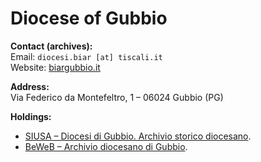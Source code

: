 # Diocese of Gubbio  

**Contact (archives):**  
Email: `diocesi.biar [at] tiscali.it`  
Website: [biargubbio.it](https://www.biargubbio.it/)  

**Address:**  
Via Federico da Montefeltro, 1 – 06024 Gubbio (PG)  

**Holdings:**  
- [SIUSA – Diocesi di Gubbio. Archivio storico diocesano](https://siusa-archivi.cultura.gov.it/cgi-bin/siusa/pagina.pl?TipoPag=cons&Chiave=8659).  
- [BeWeB – Archivio diocesano di Gubbio](https://www.beweb.chiesacattolica.it/istituticulturali/istituto/2707/).
